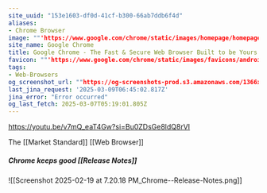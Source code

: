 ```yaml
---
site_uuid: "153e1603-df0d-41cf-b300-66ab7ddb6f4d"
aliases:
- Chrome Browser
image: ""'https://www.google.com/chrome/static/images/homepage/homepage-v2.png'""
site_name: Google Chrome
title: Google Chrome - The Fast & Secure Web Browser Built to be Yours
favicon: ""'https://www.google.com/chrome/static/images/favicons/android-icon-192x192.png'""
tags:
- Web-Browsers
og_screenshot_url: ""https://og-screenshots-prod.s3.amazonaws.com/1366x768/80/false/f017c8050d1c5fcdb4511ba7fa11d3f363165748200d77db41845a647e6acfb6.jpeg""
last_jina_request: '2025-03-09T06:45:02.817Z'
jina_error: "Error occurred"
og_last_fetch: 2025-03-07T05:19:01.805Z
---
```

https://youtu.be/v7mQ_eaT4Gw?si=Bu0ZDsGe8ldQ8rVI

The [[Market Standard]] [[Web Browser]]

##### Chrome keeps good [[Release Notes]]
![[Screenshot 2025-02-19 at 7.20.18 PM_Chrome--Release-Notes.png]]
